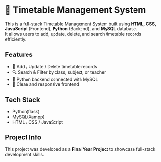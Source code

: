 # 📅 Timetable Management System

This is a full-stack Timetable Management System built using **HTML, CSS, JavaScript** (Frontend), **Python** (Backend), and **MySQL** database.  
It allows users to add, update, delete, and search timetable records efficiently.

## Features
- 🧾 Add / Update / Delete timetable records  
- 🔍 Search & Filter by class, subject, or teacher
- 🐍 Python backend connected with MySQL  
- 📅 Clean and responsive frontend

## Tech Stack
- Python(flask)
- MySQL(Xampp)
- HTML / CSS / JavaScript

## Project Info
This project was developed as a **Final Year Project** to showcase full-stack development skills.
